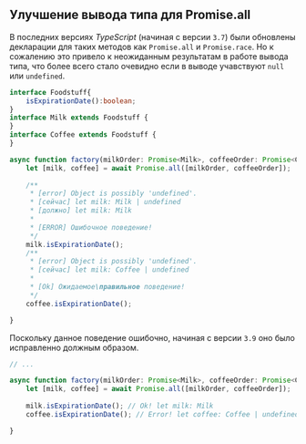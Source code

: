 ## Улучшение вывода типа для Promise.all

В последних версиях _TypeScript_ (начиная с версии `3.7`) были обновлены декларации для таких методов как `Promise.all` и `Promise.race`. Но к сожалению это привело к неожиданным результатам в работе вывода типа, что более всего стало очевидно если в выводе учавствуют `null` или `undefined`.

`````ts
interface Foodstuff{
    isExpirationDate():boolean;
}
interface Milk extends Foodstuff {
}
interface Coffee extends Foodstuff {
}

async function factory(milkOrder: Promise<Milk>, coffeeOrder: Promise<Coffee | undefined>) {
    let [milk, coffee] = await Promise.all([milkOrder, coffeeOrder]);
    
    /**
     * [error] Object is possibly 'undefined'.
     * [сейчас] let milk: Milk | undefined
     * [должно] let milk: Milk
     * 
     * [ERROR] Ошибочное поведение!
     */
    milk.isExpirationDate();
    /**
     * [error] Object is possibly 'undefined'.
     * [сейчас] let milk: Coffee | undefined
     * 
     * [Ok] Ожидаемое\правильное поведение!
     */
    coffee.isExpirationDate();

}
`````

Поскольку данное поведение ошибочно, начиная с версии `3.9` оно было исправленно должным образом.

`````ts
// ...

async function factory(milkOrder: Promise<Milk>, coffeeOrder: Promise<Coffee | undefined>) {
    let [milk, coffee] = await Promise.all([milkOrder, coffeeOrder]);
    
    milk.isExpirationDate(); // Ok! let milk: Milk
    coffee.isExpirationDate(); // Error! let coffee: Coffee | undefined

}
`````
